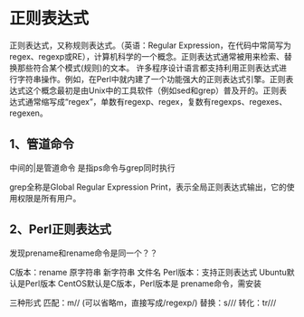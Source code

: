 # 正则表达式 
正则表达式，又称规则表达式。（英语：Regular Expression，在代码中常简写为regex、regexp或RE），计算机科学的一个概念。正则表达式通常被用来检索、替换那些符合某个模式(规则)的文本。
许多程序设计语言都支持利用正则表达式进行字符串操作。例如，在Perl中就内建了一个功能强大的正则表达式引擎。正则表达式这个概念最初是由Unix中的工具软件（例如sed和grep）普及开的。正则表达式通常缩写成“regex”，单数有regexp、regex，复数有regexps、regexes、regexen。

## 1、管道命令

中间的|是管道命令 是指ps命令与grep同时执行

grep全称是Global Regular Expression Print，表示全局正则表达式输出，它的使用权限是所有用户。

## 2、Perl正则表达式
发现prename和rename命令是同一个？？

C版本：rename 原字符串 新字符串 文件名
Perl版本：支持正则表达式
Ubuntu默认是Perl版本
CentOS默认是C版本，Perl版本是 prename命令，需安装


三种形式
匹配：m/<regexp>/  (可以省略m，直接写成/regexp/)
替换：s/<pattern>/<replacement>/
转化：tr/<pattern>/<replacement>/










